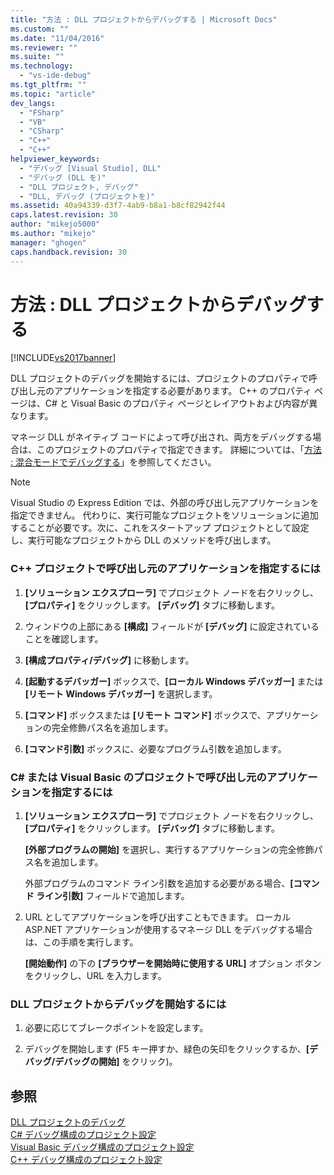 ```yaml
---
title: "方法 : DLL プロジェクトからデバッグする | Microsoft Docs"
ms.custom: ""
ms.date: "11/04/2016"
ms.reviewer: ""
ms.suite: ""
ms.technology: 
  - "vs-ide-debug"
ms.tgt_pltfrm: ""
ms.topic: "article"
dev_langs: 
  - "FSharp"
  - "VB"
  - "CSharp"
  - "C++"
  - "C++"
helpviewer_keywords: 
  - "デバッグ [Visual Studio], DLL"
  - "デバッグ (DLL を)"
  - "DLL プロジェクト, デバッグ"
  - "DLL, デバッグ (プロジェクトを)"
ms.assetid: 40a94339-d3f7-4ab9-b8a1-b8cf82942f44
caps.latest.revision: 30
author: "mikejo5000"
ms.author: "mikejo"
manager: "ghogen"
caps.handback.revision: 30
---
```

# 方法 : DLL プロジェクトからデバッグする
[!INCLUDE[vs2017banner](../code-quality/includes/vs2017banner.md)]

DLL プロジェクトのデバッグを開始するには、プロジェクトのプロパティで呼び出し元のアプリケーションを指定する必要があります。  C\+\+ のプロパティ ページは、C\# と Visual Basic のプロパティ ページとレイアウトおよび内容が異なります。  
  
 マネージ DLL がネイティブ コードによって呼び出され、両方をデバッグする場合は、このプロジェクトのプロパティで指定できます。  詳細については、「[方法 : 混合モードでデバッグする](../debugger/how-to-debug-in-mixed-mode.md)」を参照してください。  
  
> [!NOTE]
>  Visual Studio の Express Edition では、外部の呼び出し元アプリケーションを指定できません。  代わりに、実行可能なプロジェクトをソリューションに追加することが必要です。次に、これをスタートアップ プロジェクトとして設定し、実行可能なプロジェクトから DLL のメソッドを呼び出します。  
  
### C\+\+ プロジェクトで呼び出し元のアプリケーションを指定するには  
  
1.  **\[ソリューション エクスプローラ\]** でプロジェクト ノードを右クリックし、**\[プロパティ\]** をクリックします。  **\[デバッグ\]** タブに移動します。  
  
2.  ウィンドウの上部にある **\[構成\]** フィールドが **\[デバッグ\]** に設定されていることを確認します。  
  
3.  **\[構成プロパティ\/デバッグ\]** に移動します。  
  
4.  **\[起動するデバッガー\]** ボックスで、**\[ローカル Windows デバッガー\]** または **\[リモート Windows デバッガー\]** を選択します。  
  
5.  **\[コマンド\]** ボックスまたは **\[リモート コマンド\]** ボックスで、アプリケーションの完全修飾パス名を追加します。  
  
6.  **\[コマンド引数\]** ボックスに、必要なプログラム引数を追加します。  
  
### C\# または Visual Basic のプロジェクトで呼び出し元のアプリケーションを指定するには  
  
1.  **\[ソリューション エクスプローラ\]** でプロジェクト ノードを右クリックし、**\[プロパティ\]** をクリックします。  **\[デバッグ\]** タブに移動します。  
  
     **\[外部プログラムの開始\]** を選択し、実行するアプリケーションの完全修飾パス名を追加します。  
  
     外部プログラムのコマンド ライン引数を追加する必要がある場合、**\[コマンド ライン引数\]** フィールドで追加します。  
  
2.  URL としてアプリケーションを呼び出すこともできます。  ローカル ASP.NET アプリケーションが使用するマネージ DLL をデバッグする場合は、この手順を実行します。  
  
     **\[開始動作\]** の下の **\[ブラウザーを開始時に使用する URL\]** オプション ボタンをクリックし、URL を入力します。  
  
### DLL プロジェクトからデバッグを開始するには  
  
1.  必要に応じてブレークポイントを設定します。  
  
2.  デバッグを開始します \(F5 キー押すか、緑色の矢印をクリックするか、**\[デバッグ\/デバッグの開始\]** をクリック\)。  
  
## 参照  
 [DLL プロジェクトのデバッグ](../debugger/debugging-dll-projects.md)   
 [C\# デバッグ構成のプロジェクト設定](../debugger/project-settings-for-csharp-debug-configurations.md)   
 [Visual Basic デバッグ構成のプロジェクト設定](../debugger/project-settings-for-a-visual-basic-debug-configuration.md)   
 [C\+\+ デバッグ構成のプロジェクト設定](../debugger/project-settings-for-a-cpp-debug-configuration.md)